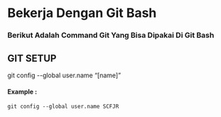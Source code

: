 # Bekerja Dengan Git Bash
### Berikut Adalah Command Git Yang Bisa Dipakai Di Git Bash

## GIT SETUP

git config --global user.name “[name]”
#### Example : 
```git config --global user.name SCFJR```
